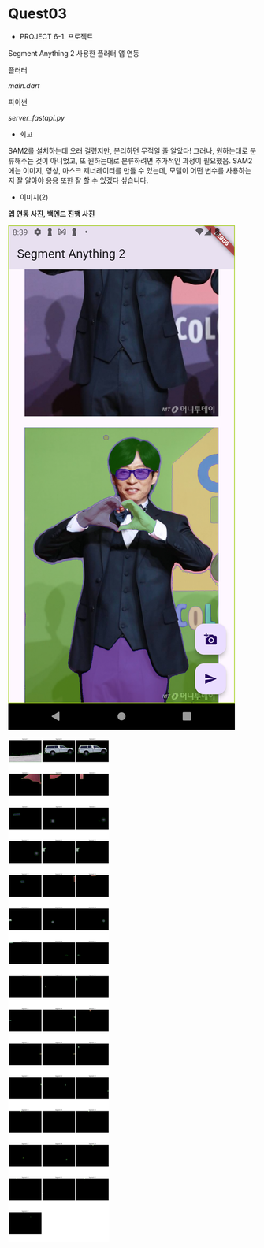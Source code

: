 # Quest03

- PROJECT 6-1. 프로젝트

Segment Anything 2 사용한 플러터 앱 연동

플러터

*main.dart*

파이썬

*server_fastapi.py*

- 회고

SAM2를 설치하는데 오래 걸렸지만, 분리하면 무적일 줄 알았다!
그러나, 원하는대로 분류해주는 것이 아니었고, 또 원하는대로 분류하려면 추가적인 과정이 필요했음. 
SAM2에는 이미지, 영상, 마스크 제너레이터를 만들 수 있는데, 모델이 어떤 변수를 사용하는지 잘 알아야 응용 또한 잘 할 수 있겠다 싶습니다.

- 이미지(2)

**앱 연동 사진, 백엔드 진행 사진**

![앱 연동 사진](./Screenshot_1724056786.png)

![백엔드에서 진행했던 사진](./output.png)